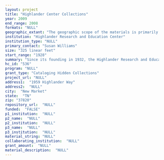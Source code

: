 ```yaml
--- 
layout: project 
title: "Highlander Center Collections"
year: 2009
end_range: 2008
formats: "NULL"
geographic_extant: "The geographic scope of the materials is primarily Appalachia and the Southern United States, with national and international connections."
institution: "Highlander Research and Education Center"
institution_type: "NULL"
primary_contact: "Susan Williams"
size: "325 linear feet"
start_range: "1928"
summary: "Since its founding in 1932, the Highlander Research and Education Center has been at the epicenter of social justice movements in Appalachia and the South. Highlander has played a vital role in the growth and development of movements for workers' rights, Civil Rights, environmental justice, and global justice, among others. The stories of both famous and unsung activists and leaders who raised their voices to \"form a more perfect union\" are little known and little understood. Too often the stories of changes are the stories of famous individuals, not the many who helped to do the work. Subsequently, the connections of people inspiring each other within communities and across time and movements are even less understood. These lessons are critical to looking forward and understanding how this country makes real its democratic process. Highlander, because of its 77 year presence in this region of the United States, serves as a lens for seeing and understanding movements that improve lives, communities, and nations. It is this hidden aspect that we hope to raise up through this project by better documenting and connecting Highlander's history. This history links to national efforts such as the environmental movement and even beyond, to international educational and change efforts. These collections include photographs, audio and video tapes, reel-to-reel films, workshop recordings, papers from Highlander staff members, board members, and program participants."
hc_id: "536"
program: "NULL"
grant_type: "Cataloging Hidden Collections"
project_url: "NULL"
address1:  "1959 Highlander Way"
address2:  "NULL"
city:  "New Market"
state:  "TN"
zip: "37820"
repository_url:  "NULL"
funded:  "FALSE"
p1_institution:  "NULL"
p2_name:  "NULL"
p2_institution:  "NULL"
p3_name:  "NULL"
p3_institution:  "NULL"
material_string: "NULL"
collaborating_institution:  "NULL"
grant_amount:  "NULL"
material_description:  "NULL"
---
```

